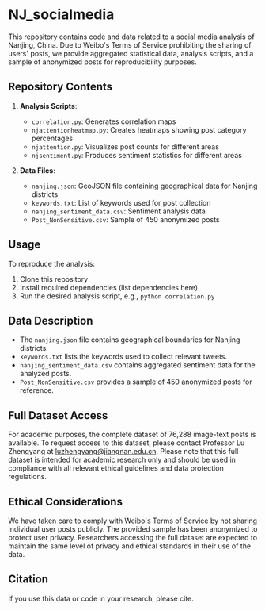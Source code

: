 # NJ_socialmedia

This repository contains code and data related to a social media analysis of Nanjing, China. Due to Weibo's Terms of Service prohibiting the sharing of users' posts, we provide aggregated statistical data, analysis scripts, and a sample of anonymized posts for reproducibility purposes.

## Repository Contents

1. **Analysis Scripts**:
   - `correlation.py`: Generates correlation maps
   - `njattentionheatmap.py`: Creates heatmaps showing post category percentages
   - `njattention.py`: Visualizes post counts for different areas
   - `njsentiment.py`: Produces sentiment statistics for different areas

2. **Data Files**:
   - `nanjing.json`: GeoJSON file containing geographical data for Nanjing districts
   - `keywords.txt`: List of keywords used for post collection
   - `nanjing_sentiment_data.csv`: Sentiment analysis data
   - `Post_NonSensitive.csv`: Sample of 450 anonymized posts

## Usage

To reproduce the analysis:

1. Clone this repository
2. Install required dependencies (list dependencies here)
3. Run the desired analysis script, e.g., `python correlation.py`

## Data Description

- The `nanjing.json` file contains geographical boundaries for Nanjing districts.
- `keywords.txt` lists the keywords used to collect relevant tweets.
- `nanjing_sentiment_data.csv` contains aggregated sentiment data for the analyzed posts.
- `Post_NonSensitive.csv` provides a sample of 450 anonymized posts for reference.


## Full Dataset Access

For academic purposes, the complete dataset of 76,288 image-text posts is available. To request access to this dataset, please contact Professor Lu Zhengyang at luzhengyang@jiangnan.edu.cn. 
Please note that this full dataset is intended for academic research only and should be used in compliance with all relevant ethical guidelines and data protection regulations.

## Ethical Considerations
We have taken care to comply with Weibo's Terms of Service by not sharing individual user posts publicly. The provided sample has been anonymized to protect user privacy. Researchers accessing the full dataset are expected to maintain the same level of privacy and ethical standards in their use of the data.

## Citation

If you use this data or code in your research, please cite.


